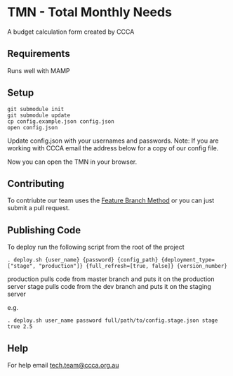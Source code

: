 TMN - Total Monthly Needs
===
A budget calculation form created by CCCA

Requirements
---
Runs well with MAMP

Setup
---
```
git submodule init
git submodule update
cp config.example.json config.json
open config.json
```
Update config.json with your usernames and passwords.
Note: If you are working with CCCA email the address below for a copy of our config file.

Now you can open the TMN in your browser.

Contributing
---
To contriubte our team uses the [Feature Branch Method](https://www.atlassian.com/git/tutorials/comparing-workflows/feature-branch-workflow) or you can just submit a pull request.

Publishing Code
---
To deploy run the following script from the root of the project
```
. deploy.sh {user_name} {password} {config_path} {deployment_type=["stage", "production"]} {full_refresh=[true, false]} {version_number}
```
production pulls code from master branch and puts it on the production server
stage pulls code from the dev branch and puts it on the staging server

e.g.
```
. deploy.sh user_name password full/path/to/config.stage.json stage true 2.5
```
Help
---
For help email tech.team@ccca.org.au
